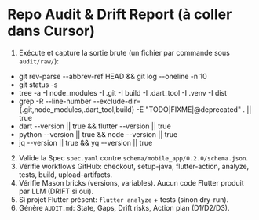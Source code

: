 # Repo Audit & Drift Report (à coller dans Cursor)
1) Exécute et capture la sortie brute (un fichier par commande sous `audit/raw/`):
- git rev-parse --abbrev-ref HEAD && git log --oneline -n 10
- git status -s
- tree -a -I node_modules -I .git -I build -I .dart_tool -I .venv -I dist
- grep -R --line-number --exclude-dir={.git,node_modules,.dart_tool,build} -E "TODO|FIXME|@deprecated" . || true
- dart --version || true && flutter --version || true
- python --version || true && node --version || true
- jq --version || true && yq --version || true

2) Valide la Spec `spec.yaml` contre `schema/mobile_app/0.2.0/schema.json`.
3) Vérifie workflows GitHub: checkout, setup-java, flutter-action, analyze, tests, build, upload-artifacts.
4) Vérifie Mason bricks (versions, variables). Aucun code Flutter produit par LLM (DRIFT si oui).
5) Si projet Flutter présent: `flutter analyze` + tests (sinon dry-run).
6) Génère `AUDIT.md`: State, Gaps, Drift risks, Action plan (D1/D2/D3).
